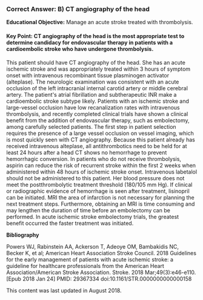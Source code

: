 
### Correct Answer: B) CT angiography of the head 

**Educational Objective:** Manage an acute stroke treated with thrombolysis.

#### **Key Point:** CT angiography of the head is the most appropriate test to determine candidacy for endovascular therapy in patients with a cardioembolic stroke who have undergone thrombolysis.

This patient should have CT angiography of the head. She has an acute ischemic stroke and was appropriately treated within 3 hours of symptom onset with intravenous recombinant tissue plasminogen activator (alteplase). The neurologic examination was consistent with an acute occlusion of the left intracranial internal carotid artery or middle cerebral artery. The patient's atrial fibrillation and subtherapeutic INR make a cardioembolic stroke subtype likely. Patients with an ischemic stroke and large-vessel occlusion have low recanalization rates with intravenous thrombolysis, and recently completed clinical trials have shown a clinical benefit from the addition of endovascular therapy, such as embolectomy, among carefully selected patients. The first step in patient selection requires the presence of a large vessel occlusion on vessel imaging, which is most quickly seen with CT angiography.
Because this patient already has received intravenous alteplase, all antithrombotics need to be held for at least 24 hours after a head CT shows no hemorrhage to prevent hemorrhagic conversion. In patients who do not receive thrombolysis, aspirin can reduce the risk of recurrent stroke within the first 2 weeks when administered within 48 hours of ischemic stroke onset.
Intravenous labetalol should not be administered to this patient. Her blood pressure does not meet the postthrombolytic treatment threshold (180/105 mm Hg). If clinical or radiographic evidence of hemorrhage is seen after treatment, lisinopril can be initiated.
MRI the area of infarction is not necessary for planning the next treatment steps. Furthermore, obtaining an MRI is time consuming and may lengthen the duration of time before an embolectomy can be performed. In acute ischemic stroke embolectomy trials, the greatest benefit occurred the faster treatment was initiated.

**Bibliography**

Powers WJ, Rabinstein AA, Ackerson T, Adeoye OM, Bambakidis NC, Becker K, et al; American Heart Association Stroke Council. 2018 Guidelines for the early management of patients with acute ischemic stroke: a guideline for healthcare professionals from the American Heart Association/American Stroke Association. Stroke. 2018 Mar;49(3):e46-e110. [Epub 2018 Jan 24] PMID: 29367334 doi:10.1161/STR.0000000000000158

This content was last updated in August 2018.